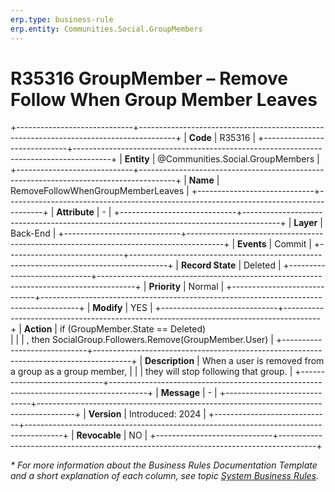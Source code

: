 ```yaml
---
erp.type: business-rule
erp.entity: Communities.Social.GroupMembers
---
```


# R35316 GroupMember – Remove Follow When Group Member Leaves
+-----------------------------+---------------------------------------------------------------------------------------+
| **Code**                    | R35316                                                                                |
+-----------------------------+---------------------------------------------------------------------------------------+
| **Entity**                  | @Communities.Social.GroupMembers                                                      |
+-----------------------------+---------------------------------------------------------------------------------------+
| **Name**                    | RemoveFollowWhenGroupMemberLeaves                                                     |
+-----------------------------+---------------------------------------------------------------------------------------+
| **Attribute**               | \-                                                                                    |
+-----------------------------+---------------------------------------------------------------------------------------+
| **Layer**                   | Back-End                                                                              |
+-----------------------------+---------------------------------------------------------------------------------------+
| **Events**                  | Commit                                                                                |
+-----------------------------+---------------------------------------------------------------------------------------+
| **Record State**            | Deleted                                                                     |
+-----------------------------+---------------------------------------------------------------------------------------+
| **Priority**                | Normal                                                                                |
+-----------------------------+---------------------------------------------------------------------------------------+
| **Modify**                  | YES                                                                                   |
+-----------------------------+---------------------------------------------------------------------------------------+
| **Action**                  | if (GroupMember.State == Deleted) <br/>                                               |
|                             | , then SocialGroup.Followers.Remove(GroupMember.User)                                 | 
+-----------------------------+---------------------------------------------------------------------------------------+
| **Description**             | When a user is removed from a group as a group member,                                | 
|                             | they will stop following that group.                                                  | 
+-----------------------------+---------------------------------------------------------------------------------------+
| **Message**                 |  \-                                                                                   | 
+-----------------------------+---------------------------------------------------------------------------------------+
| **Version**                 | Introduced: 2024                                                                      |
+-----------------------------+---------------------------------------------------------------------------------------+
| **Revocable**               | NO                                                                                    |
+-----------------------------+---------------------------------------------------------------------------------------+

*\* For more information about the Business Rules Documentation Template and a short explanation of each column, see
topic [System Business Rules](../templates/template-description-system-business-rules.md).*
